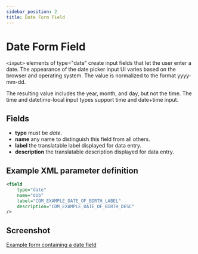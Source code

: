 ```yaml
---
sidebar_position: 2
title: Date Form Field
---
```


Date Form Field
===============

`<input>` elements of type="date" create input fields that let the user enter a date. The appearance of the date picker input UI varies based on the browser and operating system. The value is normalized to the format yyyy-mm-dd.

The resulting value includes the year, month, and day, but not the time. The time and datetime-local input types support time and date+time input.

## Fields

- **type** must be *date*.
- **name** any name to distinguish this field from all others.
- **label** the translatable label displayed for data entry.
- **description** the translatable description displayed for data entry.

## Example XML parameter definition

```xml
<field 
    type="date"
    name="dob"
    label="COM_EXAMPLE_DATE_OF_BIRTH_LABEL"
    description="COM_EXAMPLE_DATE_OF_BIRTH_DESC"
/>
```

## Screenshot

[Example form containing a date field](./_assets/date-time-fields.png)

